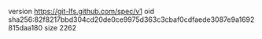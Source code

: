 version https://git-lfs.github.com/spec/v1
oid sha256:82f8217bbd304cd20de0ce9975d363c3cbaf0cdfaede3087e9a1692815daa180
size 2262
